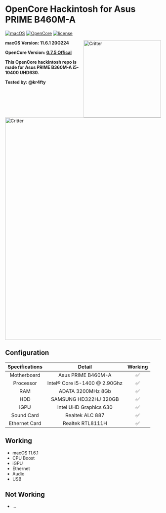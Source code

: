 # OpenCore Hackintosh for Asus PRIME B460M-A

[![macOS](https://img.shields.io/badge/macOS-11.6.1-orange)](https://web.archive.org/web/20211018064504/https://www.apple.com/macos/big-sur/)
[![OpenCore](https://img.shields.io/badge/OpenCore-0.7.5-9cf)](https://github.com/acidanthera/OpenCorePkg)
[![license](https://img.shields.io/badge/license-Anti%20996-blue.svg)](https://github.com/996icu/996.ICU/blob/master/LICENSE)

<img align="right" src="https://applech2.com/wp-content/uploads/2020/07/macOS-110-Big-Sur-256x256-logo-icon.jpg" alt="Critter" width="250">


**macOS Version: 11.6.1 20G224**

**OpenCore Version: [0.7.5 Offical](https://github.com/acidanthera/OpenCorePkg/releases/tag/0.7.5)**

 __This OpenCore hackintosh repo is made for Asus PRIME B360M-A i5-10400 UHD630.__

 __Tested by: @kr4fty__

<img align="center" src="https://i.ibb.co/7tvsbxT/Hackintosh.png" alt="Critter" width="720">


## Configuration

| Specifications | Detail | Working |
| :------------: | :------: | :--------: |
| Motherboard | Asus PRIME B460M-A | ✅ |
| Processor | Intel® Core i5-1400 @ 2.90Ghz | ✅ |
| RAM | ADATA 3200MHz 8Gb | ✅ |
| HDD | SAMSUNG HD322HJ 320GB | ✅ |
| iGPU | Intel UHD Graphics 630 | ✅ |
| Sound Card | Realtek ALC 887 | ✅ |
| Ethernet Card | Realtek RTL8111H | ✅ |

## Working

- macOS 11.6.1
- CPU Boost
- iGPU
- Ethernet
- Audio
- USB

## Not Working

- ...
